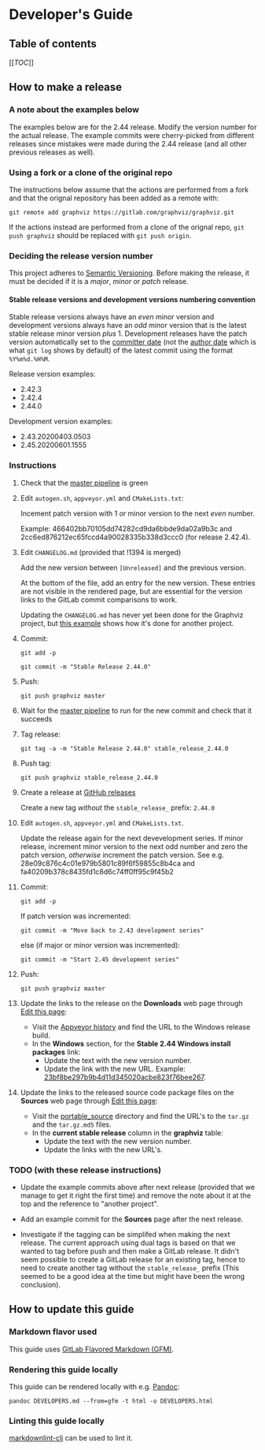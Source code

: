 # Developer's Guide

## Table of contents

[[_TOC_]]

## How to make a release

### A note about the examples below

The examples below are for the 2.44 release. Modify the version
number for the actual release. The example commits were cherry-picked
from different releases since mistakes were made during the 2.44
release (and all other previous releases as well).

### Using a fork or a clone of the original repo

The instructions below assume that the actions are performed from a
fork and that the orignal repository has been added as a remote with:

`git remote add graphviz https://gitlab.com/graphviz/graphviz.git`

If the actions instead are performed from a clone of the orignal repo,
`git push graphviz` should be replaced with `git push origin`.

### Deciding the release version number

This project adheres to
[Semantic Versioning](https://semver.org/spec/v2.0.0.html).
Before making the release, it must be decided if it is a *major*, *minor* or
*patch* release.

#### Stable release versions and development versions numbering convention

Stable release versions always have an *even* minor version and
development versions always have an *odd* minor version that is the
latest stable release minor version *plus* 1. Development releases
have the patch version automatically set to the
[committer date](https://git-scm.com/docs/pretty-formats#Documentation/pretty-formats.txt-emciem)
(not the [author date](https://git-scm.com/docs/pretty-formats#Documentation/pretty-formats.txt-emadem)
which is what `git log` shows by default) of the latest commit using the format `%Y%m%d.%H%M`.

Release version examples:

- 2.42.3
- 2.42.4
- 2.44.0

Development version examples:

- 2.43.20200403.0503
- 2.45.20200601.1555

### Instructions

1. Check that the
[master pipeline](https://gitlab.com/graphviz/graphviz/-/pipelines?ref=master)
is green

1. Edit `autogen.sh`, `appveyor.yml` and `CMakeLists.txt`:

   Incement patch version with 1 *or* minor version to the next *even* number.

   Example: 466402bb70105dd74282cd9da6bbde9da02a9b3c
   and 2cc6ed876212ec65fccd4a90028335b338d3ccc0 (for release 2.42.4).

1. Edit `CHANGELOG.md` (provided that !1394 is merged)

   Add the new version between `[Unreleased]` and the previous
   version.

   At the bottom of the file, add an entry for the new version. These
   entries are not visible in the rendered page, but are essential for
   the version links to the GitLab commit comparisons to work.

   Updating the `CHANGELOG.md` has never yet been done for the
   Graphviz project, but [this
   example](https://github.com/magjac/d3-graphviz/commit/59f515686a3fdb4da2a04d02665abfb2e583d898#diff-4ac32a78649ca5bdd8e0ba38b7006a1e)
   shows how it's done for another project.

1. Commit:

   `git add -p`

   `git commit -m "Stable Release 2.44.0"`

1. Push:

   `git push graphviz master`

1. Wait for the
[master pipeline](https://gitlab.com/graphviz/graphviz/-/pipelines?ref=master)
to run for the new commit and check that it succeeds

1. Tag release:

   `git tag -a -m "Stable Release 2.44.0" stable_release_2.44.0`

1. Push tag:

   `git push graphviz stable_release_2.44.0`

1. Create a release at [GitHub releases](https://gitlab.com/graphviz/graphviz/-/releases)

   Create a new tag *without* the `stable_release_` prefix: `2.44.0`

1. Edit `autogen.sh`, `appveyor.yml` and `CMakeLists.txt`.

   Update the release again for the next devevelopment series. If
   minor release, increment minor version to the next odd number and
   zero the patch version, *otherwise* increment the patch
   version. See e.g.  28e09c876c4c01e979b5801c89f6f59855c8b4ca and
   fa40209b378c8435fd1c8d6c74ff0ff95c9f45b2

1. Commit:

    `git add -p`

    If patch version was incremented:

    `git commit -m "Move back to 2.43 development series"`

    else (if major or minor version was incremented):

    `git commit -m "Start 2.45 development series"`

1. Push:

    `git push graphviz master`

1. Update the links to the release on the **Downloads** web page through
[Edit this page](https://gitlab.com/graphviz/graphviz.gitlab.io/-/edit/master/_pages/10_download.md):
   - Visit the
   [Appveyor history](https://ci.appveyor.com/project/ellson/graphviz-pl238/history)
   and find the URL to the Windows release build.
   - In the **Windows** section, for the **Stable 2.44 Windows install packages** link:
     - Update the text with the new version number.
     - Update the link with the new URL.
     Example: [23bf8be297b9b4d11d345020acbe823f76bee267](https://gitlab.com/graphviz/graphviz.gitlab.io/-/commit/23bf8be297b9b4d11d345020acbe823f76bee267).

1. Update the links to the released source code package files on the
**Sources** web page through [Edit this
page](https://gitlab.com/graphviz/graphviz.gitlab.io/-/edit/master/download/source/index.md):
   - Visit the
   [portable_source](https://www2.graphviz.org/Packages/stable/portable_source/)
   directory
   and find the URL's to the `tar.gz` and the `tar.gz.md5` files.
   - In the **current stable release** column in the **graphviz** table:
     - Update the text with the new version number.
     - Update the links with the new URL's.

### TODO (with these release instructions)

- Update the example commits above after next release (provided that
  we manage to get it right the first time) and remove the note about
  it at the top and the reference to "another project".

- Add an example commit for the **Sources** page after the next release.

- Investigate if the tagging can be simplifed when making the next
  release. The current approach using dual tags is based on that we
  wanted to tag before push and then make a GitLab release. It didn't
  seem possible to create a GitLab release for an existing tag, hence
  to need to create another tag without the `stable_release_` prefix
  (This seemed to be a good idea at the time but might have been the
  wrong conclusion).

## How to update this guide

### Markdown flavor used

This guide uses
[GitLab Flavored Markdown (GFM)](https://docs.gitlab.com/ce/user/markdown.html#gitlab-flavored-markdown-gfm]).

### Rendering this guide locally

This guide can be rendered locally with e.g. [Pandoc](https://pandoc.org/):

`pandoc DEVELOPERS.md --from=gfm -t html -o DEVELOPERS.html`

### Linting this guide locally

[markdownlint-cli](https://github.com/igorshubovych/markdownlint-cli)
can be used to lint it.
